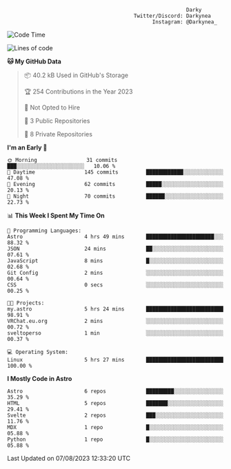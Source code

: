```text
                                                          Darky
                                         Twitter/Discord: Darkynea
                                               Instagram: @Darkynea_
```

<!--START_SECTION:waka-->
![Code Time](http://img.shields.io/badge/Code%20Time-13%20hrs%204%20mins-blue)

![Lines of code](https://img.shields.io/badge/From%20Hello%20World%20I%27ve%20Written-74.6%20thousand%20lines%20of%20code-blue)

**🐱 My GitHub Data** 

> 📦 40.2 kB Used in GitHub's Storage 
 > 
> 🏆 254 Contributions in the Year 2023
 > 
> 🚫 Not Opted to Hire
 > 
> 📜 3 Public Repositories 
 > 
> 🔑 8 Private Repositories 
 > 
**I'm an Early 🐤** 

```text
🌞 Morning                31 commits          ███░░░░░░░░░░░░░░░░░░░░░░   10.06 % 
🌆 Daytime                145 commits         ████████████░░░░░░░░░░░░░   47.08 % 
🌃 Evening                62 commits          █████░░░░░░░░░░░░░░░░░░░░   20.13 % 
🌙 Night                  70 commits          ██████░░░░░░░░░░░░░░░░░░░   22.73 % 
```


📊 **This Week I Spent My Time On** 

```text
💬 Programming Languages: 
Astro                    4 hrs 49 mins       ██████████████████████░░░   88.32 % 
JSON                     24 mins             ██░░░░░░░░░░░░░░░░░░░░░░░   07.61 % 
JavaScript               8 mins              █░░░░░░░░░░░░░░░░░░░░░░░░   02.68 % 
Git Config               2 mins              ░░░░░░░░░░░░░░░░░░░░░░░░░   00.64 % 
CSS                      0 secs              ░░░░░░░░░░░░░░░░░░░░░░░░░   00.25 % 

🐱‍💻 Projects: 
my.astro                 5 hrs 24 mins       █████████████████████████   98.91 % 
VRChat.eu.org            2 mins              ░░░░░░░░░░░░░░░░░░░░░░░░░   00.72 % 
sveltoperso              1 min               ░░░░░░░░░░░░░░░░░░░░░░░░░   00.37 % 

💻 Operating System: 
Linux                    5 hrs 27 mins       █████████████████████████   100.00 % 
```

**I Mostly Code in Astro** 

```text
Astro                    6 repos             █████████░░░░░░░░░░░░░░░░   35.29 % 
HTML                     5 repos             ███████░░░░░░░░░░░░░░░░░░   29.41 % 
Svelte                   2 repos             ███░░░░░░░░░░░░░░░░░░░░░░   11.76 % 
MDX                      1 repo              █░░░░░░░░░░░░░░░░░░░░░░░░   05.88 % 
Python                   1 repo              █░░░░░░░░░░░░░░░░░░░░░░░░   05.88 % 
```




 Last Updated on 07/08/2023 12:33:20 UTC
<!--END_SECTION:waka-->
